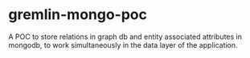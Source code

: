 # gremlin-mongo-poc
A POC to store relations in graph db and entity associated attributes in mongodb, to work simultaneously in the data layer of the application.
